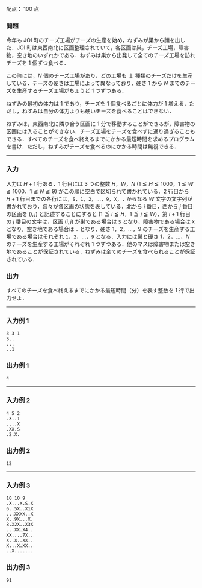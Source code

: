 配点： $100$ 点

### 問題

今年も JOI 町のチーズ工場がチーズの生産を始め，ねずみが巣から顔を出した．JOI 町は東西南北に区画整理されていて，各区画は巣，チーズ工場，障害物，空き地のいずれかである．ねずみは巣から出発して全てのチーズ工場を訪れチーズを $1$ 個ずつ食べる．

この町には，$N$ 個のチーズ工場があり，どの工場も $１$ 種類のチーズだけを生産している．チーズの硬さは工場によって異なっており，硬さ $1$ から $N$ までのチーズを生産するチーズ工場がちょうど $1$ つずつある．

ねずみの最初の体力は $1$ であり，チーズを $1$ 個食べるごとに体力が $1$ 増える．ただし，ねずみは自分の体力よりも硬いチーズを食べることはできない．

ねずみは，東西南北に隣り合う区画に $1$ 分で移動することができるが，障害物の区画には入ることができない．チーズ工場をチーズを食べずに通り過ぎることもできる．すべてのチーズを食べ終えるまでにかかる最短時間を求めるプログラムを書け．ただし，ねずみがチーズを食べるのにかかる時間は無視できる．

---

### 入力

入力は $H+1$ 行ある．$1$ 行目には $3$ つの整数 $H，W，N$ ($1 \leqq H \leqq 1000$，$1 \leqq W \leqq 1000$，$1 \leqq N \leqq 9$) がこの順に空白で区切られて書かれている．$2$ 行目から $H + 1$ 行目までの各行には，`S`，`1`，`2`，$\ldots$，`9`，`X`，`.` からなる $W$ 文字の文字列が書かれており，各々が各区画の状態を表している．北から $i$ 番目，西から $j$ 番目の区画を $(i, j)$ と記述することにすると ($1 \leqq i \leqq H$，$1 \leqq j \leqq W$)，第 $i + 1$ 行目の $j$ 番目の文字は，区画 $(i, j)$ が巣である場合は `S` となり，障害物である場合は `X` となり，空き地である場合は `.` となり，硬さ $1$，$2$，$\ldots$，$9$ のチーズを生産する工場である場合はそれぞれ `1`，`2`，$\ldots$，`9` となる．入力には巣と硬さ $1$，$2$，$\ldots$，$N$ のチーズを生産する工場がそれぞれ $1$ つずつある．他のマスは障害物または空き地であることが保証されている．ねずみは全てのチーズを食べられることが保証されている．

### 出力

すべてのチーズを食べ終えるまでにかかる最短時間（分）を表す整数を $1$ 行で出力せよ．

---

### 入力例 1

~~~
3 3 1
S..
...
..1
~~~

### 出力例 1

~~~
4
~~~

---

### 入力例 2

~~~
4 5 2
.X..1
....X
.XX.S
.2.X.
~~~

### 出力例 2

~~~
12
~~~

---

### 入力例 3

~~~
10 10 9
.X...X.S.X
6..5X..X1X
...XXXX..X
X..9X...X.
8.X2X..X3X
...XX.X4..
XX....7X..
X..X..XX..
X...X.XX..
..X.......
~~~

### 出力例 3

~~~
91
~~~
